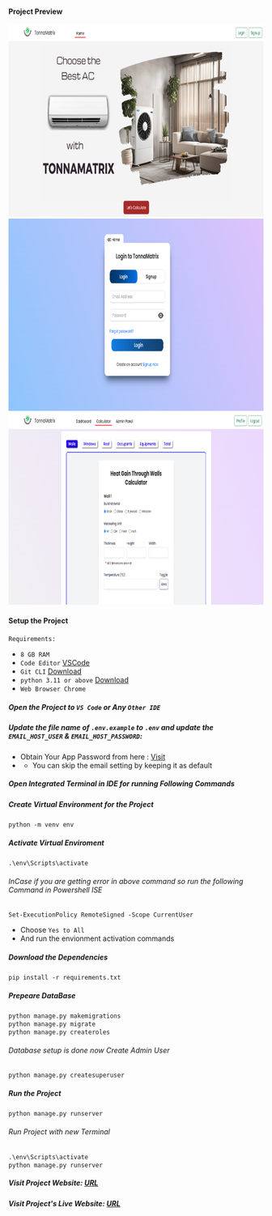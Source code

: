 #### Project Preview

<img src='project_images/home.png' height=380>
<img src='project_images/login.png' height=380>
<img src='project_images/calculator.png' height=380>

#### Setup the Project
`Requirements:`<br>
- `8 GB RAM`<br>
- `Code Editor` [VSCode](https://code.visualstudio.com/download)<br>
- `Git CLI` [Download](https://git-scm.com/downloads)<br>
- `python 3.11 or above` [Download](https://www.python.org/downloads/release/python-3110/)<br>
- `Web Browser Chrome`<br>

##### Open the Project to `VS Code` or Any `Other IDE`

##### Update the file name of `.env.example` to `.env` and update the `EMAIL_HOST_USER` & `EMAIL_HOST_PASSWORD`:
- Obtain Your App Password from here : [Visit](https://myaccount.google.com/apppasswords)
- * You can skip the email setting by keeping it as default


##### Open Integrated Terminal in IDE for running Following Commands
##### Create Virtual Environment for the Project
```
python -m venv env
```

##### Activate Virtual Enviroment
```
.\env\Scripts\activate
```
###### InCase if you are getting error in above command so run the following Command in Powershell ISE
```
Set-ExecutionPolicy RemoteSigned -Scope CurrentUser
```
- Choose `Yes to All`
- And run the envionment activation commands


##### Download the Dependencies
```
pip install -r requirements.txt
```

##### Prepeare DataBase
```
python manage.py makemigrations
python manage.py migrate
python manage.py createroles
```

###### Database setup is done now Create Admin User
```
python manage.py createsuperuser
```

##### Run the Project
```
python manage.py runserver
```


###### Run Project with new Terminal
```
.\env\Scripts\activate
python manage.py runserver
```

##### Visit Project Website: [URL](http://127.0.0.1:8000/)
##### Visit Project's Live Website: [URL](https://tonnamatrix.nikhivishwa.tech/)